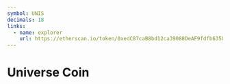 ```yaml
---
symbol: UNIS
decimals: 18
links:
  - name: explorer
    url: https://etherscan.io/token/0xedC87caB8bd12ca39088DeAF9fdfb63503f19f85
---
```


# Universe Coin

